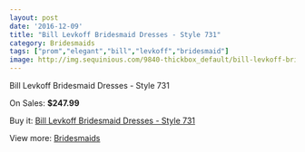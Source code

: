 ```yaml
---
layout: post
date: '2016-12-09'
title: "Bill Levkoff Bridesmaid Dresses - Style 731"
category: Bridesmaids
tags: ["prom","elegant","bill","levkoff","bridesmaid"]
image: http://img.sequinious.com/9840-thickbox_default/bill-levkoff-bridesmaid-dresses-style-731.jpg
---
```

Bill Levkoff Bridesmaid Dresses - Style 731

On Sales: **$247.99**
<a href="https://www.sequinious.com/bridesmaids/4340-bill-levkoff-bridesmaid-dresses-style-731.html"><amp-img layout="responsive" width="600" height="600" src="//img.sequinious.com/9840-thickbox_default/bill-levkoff-bridesmaid-dresses-style-731.jpg" alt="Bill Levkoff Bridesmaid Dresses - Style 731 0" /></a>

Buy it: [Bill Levkoff Bridesmaid Dresses - Style 731](https://www.sequinious.com/bridesmaids/4340-bill-levkoff-bridesmaid-dresses-style-731.html "Bill Levkoff Bridesmaid Dresses - Style 731")

View more: [Bridesmaids](https://www.sequinious.com/3-bridesmaids "Bridesmaids")